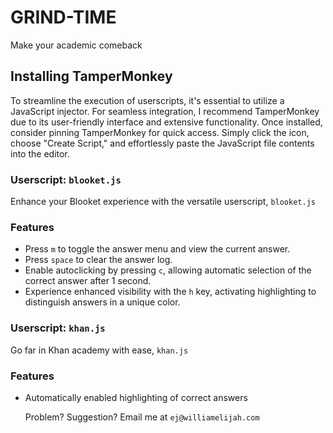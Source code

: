 # GRIND-TIME 
Make your academic comeback 

## Installing TamperMonkey
To streamline the execution of userscripts, it's essential to utilize a JavaScript injector. For seamless integration, I recommend TamperMonkey due to its user-friendly interface and extensive functionality. Once installed, consider pinning TamperMonkey for quick access. Simply click the icon, choose "Create Script," and effortlessly paste the JavaScript file contents into the editor.

### Userscript: `blooket.js`
Enhance your Blooket experience with the versatile userscript, `blooket.js`

### Features
- Press `m` to toggle the answer menu and view the current answer.
- Press `space` to clear the answer log.
- Enable autoclicking by pressing `c`, allowing automatic selection of the correct answer after 1 second.
- Experience enhanced visibility with the `h` key, activating highlighting to distinguish answers in a unique color.

### Userscript: `khan.js`
Go far in Khan academy with ease, `khan.js`

### Features
- Automatically enabled highlighting of correct answers


  Problem? Suggestion? Email me at `ej@williamelijah.com`
